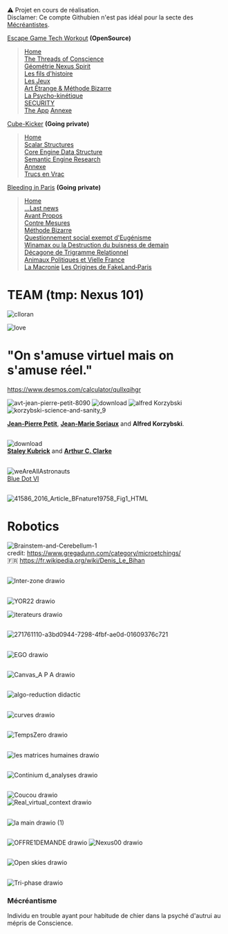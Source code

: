 ⚠️ Projet en cours de réalisation.  
Disclamer: Ce compte Githubien n'est pas idéal pour la secte des [Mécréantistes](https://fr.wikipedia.org/wiki/M%C3%A9cr%C3%A9antisme).

[Escape Game Tech Workout](https://github.com/LordGrrr/Escape-Game-tech-workout) **(OpenSource)**
> [Home](https://github.com/LordGrrr/Escape-Game-tech-workout/wiki)  
> [The Threads of Conscience](https://github.com/LordGrrr/Escape-Game-tech-workout/wiki/I.-The-Threads-of-Conscience)  
> [Géométrie Nexus Spirit](https://github.com/LordGrrr/Escape-Game-tech-workout/wiki/II.-G%C3%A9om%C3%A9trie--Nexus-Spirit)    
> [Les fils d'histoire](https://github.com/LordGrrr/Escape-Game-tech-workout/wiki/III.-Les-fils-d'histoire)  
> [Les Jeux](https://github.com/LordGrrr/Escape-Game-tech-workout/wiki/IV.-Les-Jeux)  
> [Art Étrange &amp; Méthode Bizarre](https://github.com/LordGrrr/Escape-Game-tech-workout/wiki/V.-Art-%C3%89trange-&amp;-M%C3%A9thode-Bizarre)  
> [La Psycho-kinétique](https://github.com/LordGrrr/Escape-Game-tech-workout/wiki/VI.-La-Psycho%E2%80%90kin%C3%A9tique)  
> [SECURITY](https://github.com/LordGrrr/Escape-Game-tech-workout/wiki/%C2%B7SECURITY)  
> [The App](https://github.com/LordGrrr/Escape-Game-tech-workout/wiki/%C2%B7The-App) 
> [Annexe](https://github.com/LordGrrr/Escape-Game-tech-workout/wiki/%E2%96%A0-Annexe)  
 
[Cube-Kicker](https://github.com/LordGrrr/Cube-Kicker) **(Going private)**
> [Home](https://github.com/LordGrrr/Cube-Kicker/wiki)  
> [Scalar Structures](https://github.com/LordGrrr/Cube-Kicker/wiki/II.-Scalar-Structures)  
> [Core Engine Data Structure](https://github.com/LordGrrr/Cube-Kicker/wiki/III.-A.P.A.-Virtual-Canvas-(CORE))  
> [Semantic Engine Research](https://github.com/LordGrrr/Cube-Kicker/wiki/V.-Semantic-Engine-Research)  
> [Annexe](https://github.com/LordGrrr/Cube-Kicker/wiki/%C2%ABAnnexe%C2%BB)  
> [Trucs en Vrac](https://github.com/LordGrrr/Cube-Kicker/wiki/%C2%ABTrucs-en-Vrac%C2%BB)



[Bleeding in Paris](https://github.com/LordGrrr/Bleeding_in_Paris)  **(Going private)**
> [Home](https://github.com/LordGrrr/Bleeding_in_Paris/wiki)  
> [...Last news](https://github.com/LordGrrr/Bleeding_in_Paris/wiki/...Last-news)  
> [Avant Propos](https://github.com/LordGrrr/Bleeding_in_Paris/wiki/II.-Avant-Propos)  
> [Contre Mesures](https://github.com/LordGrrr/Bleeding_in_Paris/wiki/III.-Contre-Mesures)  
> [Méthode Bizarre](https://github.com/LordGrrr/Bleeding_in_Paris/wiki/IV.-M%C3%A9thode-Bizarre)  
> [Questionnement social exempt d'Eugénisme](https://github.com/LordGrrr/Bleeding_in_Paris/wiki/V.-Questionnement-social-exempt-d'Eug%C3%A9nisme)  
> [Winamax ou la Destruction du buisness de demain](https://github.com/LordGrrr/Bleeding_in_Paris/wiki/VI.-Winamax-ou-la-Destruction-du-buisness-de-demain)  
> [Décagone de Trigramme Relationnel](https://github.com/LordGrrr/Bleeding_in_Paris/wiki/VII.-D%C3%A9cagone-de-Trigramme-Relationnel  )  
> [Animaux Politiques et Vielle France](https://github.com/LordGrrr/Bleeding_in_Paris/wiki/%C2%B7Animaux-Politiques-et-Vielle-France)  
> [La Macronie](https://github.com/LordGrrr/Bleeding_in_Paris/wiki/%C2%B7La-Macronie)
> [Les Origines de FakeLand‐Paris](https://github.com/LordGrrr/Bleeding_in_Paris/wiki/%C2%B7Les-Origines-de-FakeLand%E2%80%90Paris)  

# TEAM (tmp: Nexus 101)
![cIloran](https://github.com/LordGrrr/LordGrrr/assets/134517577/f9bb4666-e515-406c-9a8a-5c4dfb14c367)    

![love](https://github.com/user-attachments/assets/ae764295-c53a-4721-99cc-de501acc1b2a)

# "On s'amuse virtuel mais on s'amuse réel."
https://www.desmos.com/calculator/qullxqihgr  
 

  
![avt-jean-pierre-petit-8090](https://github.com/LordGrrr/LordGrrr/assets/134517577/925d2cc0-31ee-43f0-8a35-e0a72b65a88a)
![download](https://github.com/LordGrrr/LordGrrr/assets/134517577/49341316-8175-448b-bfb0-5a40cc38ddeb)
![alfred Korzybski](https://github.com/LordGrrr/LordGrrr/assets/134517577/4b37aab6-7a69-43ef-93ad-2eb65e7e5670)![korzybski-science-and-sanity_9](https://github.com/LordGrrr/LordGrrr/assets/134517577/7923818c-ae1b-4e1a-b123-6430ce44a8be)  


[**Jean-Pierre Petit**](https://www.jp-petit.org/NUCLEAIRE/ITER/ITER_fusion_non_controlee/Chronique_faillite_annoncee_long.pdf), [**Jean-Marie Soriaux**](https://fr.wikipedia.org/wiki/G%C3%A9om%C3%A9trie_symplectique) and **Alfred Korzybski**.  

##
![download](https://github.com/LordGrrr/LordGrrr/assets/134517577/beaaccb8-cab4-4eb4-b3ea-9822260aca5b)  
[**Staley Kubrick**](https://en.wikipedia.org/wiki/Stanley_Kubrick)  and  [**Arthur C. Clarke**](https://en.wikipedia.org/wiki/Arthur_C._Clarke)  
##
![weAreAllAstronauts](https://github.com/LordGrrr/LordGrrr/assets/134517577/47bb8334-4c52-48d8-a89b-72871bfbb1dd)  
[Blue Dot VI](https://youtu.be/u1Bh25ftq90?feature=shared)  

##
![41586_2016_Article_BFnature19758_Fig1_HTML](https://github.com/LordGrrr/LordGrrr/assets/134517577/ad71f8f5-c1c2-4527-bde6-b96eb66b0bca)  

# Robotics
![Brainstem-and-Cerebellum-1](https://github.com/LordGrrr/LordGrrr/assets/134517577/b3097419-635b-4a1a-877a-b432bd73f255)  
credit: https://www.gregadunn.com/category/microetchings/  
🇫🇷 https://fr.wikipedia.org/wiki/Denis_Le_Bihan

##
![Inter-zone drawio](https://github.com/LordGrrr/LordGrrr/assets/134517577/e74209a2-c1e9-42d4-8f4a-554baba41ea1)


##
![YOR22 drawio](https://github.com/LordGrrr/LordGrrr/assets/134517577/d4b73815-66b4-4721-8b6e-7b4b1ee7b5d4)  
  
![iterateurs drawio](https://github.com/LordGrrr/LordGrrr/assets/134517577/cffb7af3-94b1-4511-b956-b1c3ce8ab5b5)

##
![271761110-a3bd0944-7298-4fbf-ae0d-01609376c721](https://github.com/LordGrrr/LordGrrr/assets/134517577/cb35fc25-5a55-4559-98db-443d0d757aa3)


##

![EGO drawio](https://github.com/LordGrrr/LordGrrr/assets/134517577/7ff53e8a-def2-4678-94ea-0d0cd9d6698c)


##
![Canvas_A P A drawio](https://github.com/LordGrrr/LordGrrr/assets/134517577/c3ff7d72-445a-4efd-8669-beff1e154826)

##
![algo-reduction didactic](https://github.com/LordGrrr/LordGrrr/assets/134517577/9c4fd0cb-e21a-4add-8d4c-8cc3cb6e0966)

##
![curves drawio](https://github.com/LordGrrr/LordGrrr/assets/134517577/aa9191f7-f5bd-42b4-85a5-f15c30be9c79)
##
![TempsZero drawio](https://github.com/LordGrrr/LordGrrr/assets/134517577/32c05ec6-b8dc-47b8-b0ca-9a861fbff3fc)

##
![les matrices humaines drawio](https://github.com/LordGrrr/LordGrrr/assets/134517577/9d156b10-48cb-404b-a37a-a574a866f8c0)

##
![Continium d_analyses drawio](https://github.com/LordGrrr/LordGrrr/assets/134517577/0ec298a1-b27e-46ee-aec0-b58c1fa31b1e)  

##
![Coucou drawio](https://github.com/LordGrrr/LordGrrr/assets/134517577/0bd2bb19-2480-4579-887e-a364ba15a4a6)  
![Real_virtual_context drawio](https://github.com/LordGrrr/LordGrrr/assets/134517577/a4933bb9-397f-4737-a841-7e76d7eb5b00)


##
![la main drawio (1)](https://github.com/LordGrrr/LordGrrr/assets/134517577/8fa5a05f-d4ee-480a-b06c-f4af105f8acb)

##
![OFFRE1DEMANDE drawio](https://github.com/LordGrrr/LordGrrr/assets/134517577/62b55219-a0f9-4b17-9a09-c8dddfb83dfe)
![Nexus00 drawio](https://github.com/LordGrrr/LordGrrr/assets/134517577/5bcd463d-3782-4654-9bdc-38bc99129d8a)

##
![Open skies drawio](https://github.com/LordGrrr/LordGrrr/assets/134517577/aba9427f-3cf6-443a-9b58-09dd8448309e)

##
![Tri-phase drawio](https://github.com/LordGrrr/LordGrrr/assets/134517577/f92c7ade-2c2a-4193-af9f-67c0c5c14060)

### Mécréantisme
Individu en trouble ayant pour habitude de chier dans la psyché d'autrui au mépris de Conscience.

